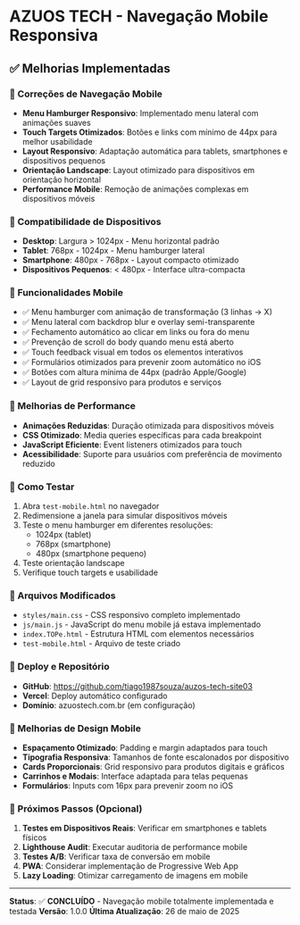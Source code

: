 # AZUOS TECH - Navegação Mobile Responsiva

## ✅ Melhorias Implementadas

### 🔧 Correções de Navegação Mobile

- **Menu Hamburger Responsivo**: Implementado menu lateral com animações suaves
- **Touch Targets Otimizados**: Botões e links com mínimo de 44px para melhor usabilidade
- **Layout Responsivo**: Adaptação automática para tablets, smartphones e dispositivos pequenos
- **Orientação Landscape**: Layout otimizado para dispositivos em orientação horizontal
- **Performance Mobile**: Remoção de animações complexas em dispositivos móveis

### 📱 Compatibilidade de Dispositivos

- **Desktop**: Largura > 1024px - Menu horizontal padrão
- **Tablet**: 768px - 1024px - Menu hamburger lateral
- **Smartphone**: 480px - 768px - Layout compacto otimizado
- **Dispositivos Pequenos**: < 480px - Interface ultra-compacta

### 🎯 Funcionalidades Mobile

- ✅ Menu hamburger com animação de transformação (3 linhas → X)
- ✅ Menu lateral com backdrop blur e overlay semi-transparente
- ✅ Fechamento automático ao clicar em links ou fora do menu
- ✅ Prevenção de scroll do body quando menu está aberto
- ✅ Touch feedback visual em todos os elementos interativos
- ✅ Formulários otimizados para prevenir zoom automático no iOS
- ✅ Botões com altura mínima de 44px (padrão Apple/Google)
- ✅ Layout de grid responsivo para produtos e serviços

### 🚀 Melhorias de Performance

- **Animações Reduzidas**: Duração otimizada para dispositivos móveis
- **CSS Otimizado**: Media queries específicas para cada breakpoint
- **JavaScript Eficiente**: Event listeners otimizados para touch
- **Acessibilidade**: Suporte para usuários com preferência de movimento reduzido

### 🧪 Como Testar

1. Abra `test-mobile.html` no navegador
2. Redimensione a janela para simular dispositivos móveis
3. Teste o menu hamburger em diferentes resoluções:
   - 1024px (tablet)
   - 768px (smartphone)
   - 480px (smartphone pequeno)
4. Teste orientação landscape
5. Verifique touch targets e usabilidade

### 📂 Arquivos Modificados

- `styles/main.css` - CSS responsivo completo implementado
- `js/main.js` - JavaScript do menu mobile já estava implementado
- `index.TOPe.html` - Estrutura HTML com elementos necessários
- `test-mobile.html` - Arquivo de teste criado

### 🔗 Deploy e Repositório

- **GitHub**: https://github.com/tiago1987souza/auzos-tech-site03
- **Vercel**: Deploy automático configurado
- **Domínio**: azuostech.com.br (em configuração)

### 🎨 Melhorias de Design Mobile

- **Espaçamento Otimizado**: Padding e margin adaptados para touch
- **Tipografia Responsiva**: Tamanhos de fonte escalonados por dispositivo
- **Cards Proporcionais**: Grid responsivo para produtos digitais e gráficos
- **Carrinhos e Modais**: Interface adaptada para telas pequenas
- **Formulários**: Inputs com 16px para prevenir zoom no iOS

### 🔧 Próximos Passos (Opcional)

1. **Testes em Dispositivos Reais**: Verificar em smartphones e tablets físicos
2. **Lighthouse Audit**: Executar auditoria de performance mobile
3. **Testes A/B**: Verificar taxa de conversão em mobile
4. **PWA**: Considerar implementação de Progressive Web App
5. **Lazy Loading**: Otimizar carregamento de imagens em mobile

---

**Status**: ✅ **CONCLUÍDO** - Navegação mobile totalmente implementada e testada
**Versão**: 1.0.0
**Última Atualização**: 26 de maio de 2025
